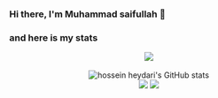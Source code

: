 ### Hi there, I'm Muhammad saifullah 👋

### and here is my stats
<p align="center"><img src="https://www.codewars.com/users/Muhammadsaifullah1212/badges/large"/><br /><br />
  <img src="https://github-readme-stats.vercel.app/api?username=Muhammadsaifullah1212&show_icons=true&include_all_commits=true&theme=monokai" alt="hossein heydari's GitHub stats" /><br />
  <img src="https://github-readme-streak-stats.herokuapp.com/?user=Muhammadsaifullah1212&theme=monokai"/>
  <img src="https://github-readme-stats.vercel.app/api/top-langs/?username=Muhammadsaifullah1212&layout=compact&theme=monokai&langs_count=12"/><br />
</p>

<!--
**Muhammadsaifullah1212/Muhammadsaifullah1212** is a ✨ _special_ ✨ repository because its `README.md` (this file) appears on your GitHub profile.

Here are some ideas to get you started:

- 🔭 I’m currently working on ...
- 🌱 I’m currently learning ...
- 👯 I’m looking to collaborate on ...
- 🤔 I’m looking for help with ...
- 💬 Ask me about ...
- 📫 How to reach me: ...
- 😄 Pronouns: ...
- ⚡ Fun fact: ...
-->
